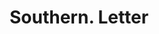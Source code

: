 ---
doi: 10.7916/D8BP1DT4
date_other: '1900'
date_other_textual: 1900-1909
form: correspondence
genre:
- Letters (correspondence)
name:
- Southern
object_in_context_url: https://biggert.cul.columbia.edu/items/view/ave_biggert_00732
subject_hierarchical_geographic:
- St. Louis, Missouri, United States
subject_name:
- Southern
title: Southern. Letter
sort_title: Southern. Letter
call_number: ave_biggert_00732
coordinates:
- 38.62722222222222,-90.19777777777779
pid: ave_biggert_00732
identifiers: ave_biggert_00732
canvas_id: ldpd:396004
permalink: "/items/ave_biggert_00732/"
layout: iiif-image-page
---